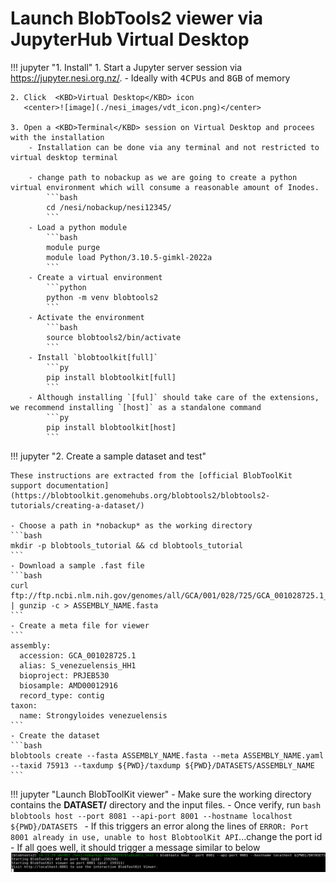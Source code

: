 # Launch BlobTools2 viewer via JupyterHub Virtual Desktop

!!! jupyter "1. Install"
    1. Start a Jupyter server session via https://jupyter.nesi.org.nz/. 
        - Ideally with <KBD>4CPUs</KBD> and <KBD>8GB</KBD> of memory 
    
    2. Click  <KBD>Virtual Desktop</KBD> icon
       <center>![image](./nesi_images/vdt_icon.png)</center>
    
    3. Open a <KBD>Terminal</KBD> session on Virtual Desktop and procees with the installation 
        - Installation can be done via any terminal and not restricted to virtual desktop terminal 

        - change path to nobackup as we are going to create a python virtual environment which will consume a reasonable amount of Inodes.
            ```bash
            cd /nesi/nobackup/nesi12345/
            ```
        - Load a python module
            ```bash
            module purge
            module load Python/3.10.5-gimkl-2022a
            ```
        - Create a virtual environment
            ```python
            python -m venv blobtools2
            ```
        - Activate the environment
            ```bash
            source blobtools2/bin/activate
            ```
        - Install `blobtoolkit[full]`
            ```py
            pip install blobtoolkit[full]
            ```
        - Although installing `[ful]` should take care of the extensions, we recommend installing `[host]` as a standalone command 
            ```py
            pip install blobtoolkit[host]
            ```
!!! jupyter "2. Create a sample dataset and test"

    These instructions are extracted from the [official BlobToolKit support documentation](https://blobtoolkit.genomehubs.org/blobtools2/blobtools2-tutorials/creating-a-dataset/) 

    - Choose a path in *nobackup* as the working directory
    ```bash
    mkdir -p blobtools_tutorial && cd blobtools_tutorial
    ```
    - Download a sample .fast file
    ```bash
    curl ftp://ftp.ncbi.nlm.nih.gov/genomes/all/GCA/001/028/725/GCA_001028725.1_S_venezuelensis_HH1/GCA_001028725.1_S_venezuelensis_HH1_genomic.fna.gz | gunzip -c > ASSEMBLY_NAME.fasta
    ```
    - Create a meta file for viewer 
    ```
    assembly:
      accession: GCA_001028725.1
      alias: S_venezuelensis_HH1
      bioproject: PRJEB530
      biosample: AMD00012916
      record_type: contig
    taxon:
      name: Strongyloides venezuelensis
    ```
    - Create the dataset
    ```bash
    blobtools create --fasta ASSEMBLY_NAME.fasta --meta ASSEMBLY_NAME.yaml --taxid 75913 --taxdump ${PWD}/taxdump ${PWD}/DATASETS/ASSEMBLY_NAME
    ```
!!! jupyter "Launch BlobToolKit viewer"
    - Make sure the working directory contains the **DATASET/** directory and the input files. 
    - Once verify, run 
    ```bash
    blobtools host --port 8081 --api-port 8001 --hostname localhost ${PWD}/DATASETS
    ```
        - If this triggers an error along the lines of `ERROR: Port 8001 already in use, unable to host BlobtoolKit API`...change the port id 
    - If all goes well, it should trigger a message similar to below
    ![image](./nesi_images/blobtools_view.png)


        